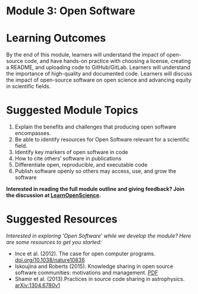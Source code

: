 
# Module 3: Open Software 

# Learning Outcomes
By the end of this module, learners will understand the impact of open-source code, and have hands-on practice with choosing a license, creating a README, and uploading code to GitHub/GitLab. Learners will understand the importance of high-quality and documented code. Learners will discuss the impact of open-source software on open science and advancing equity in scientific fields.

# Suggested Module Topics
1. Explain the benefits and challenges that producing open software encompasses.
2. Be able to identify resources for Open Software relevant for a scientific field.
3. Identify key markers of open software in code
4. How to cite others’ software in publications
5. Differentiate open, reproducible, and executable code
6. Publish software openly so others may access, use, and grow the software

**Interested in reading the full module outline and giving feedback? Join the discussion at [LearnOpenScience](https://github.com/learnopenscience/TOPS-Modules-Objectives-Outlines).**

# Suggested Resources
*Interested in exploring 'Open Software' while we develop the module? Here are some resources to get you started:*
* Ince et al. (2012). The case for open computer programs. [doi.org/10.1038/nature10836](https://www.nature.com/articles/nature10836)
* Iskoujina and Roberts (2015). Knowledge sharing in open source software communities: motivations and management. [PDF](https://pdfs.semanticscholar.org/f2a2/c5129cf5656af7acc7ffaf84c9c9bafe72c5.pdf)
* Shamir et al. (2013).Practices in source code sharing in astrophysics. [arXiv:1304.6780v1](https://arxiv.org/abs/1304.6780)
